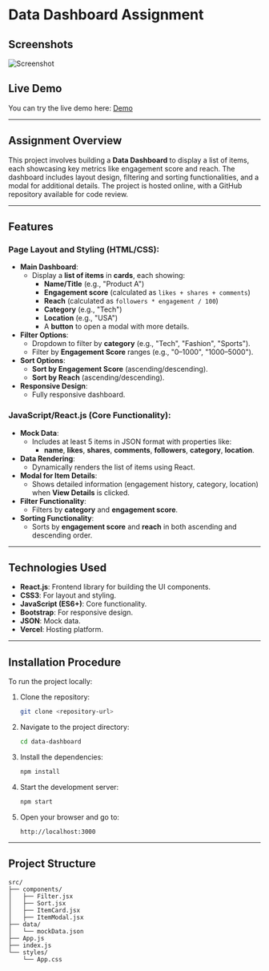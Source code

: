 # Data Dashboard Assignment

## Screenshots

![ Screenshot](https://github.com/user-attachments/assets/057e5c0c-717b-4ba8-b048-bf5133b40d21)

## Live Demo

You can try the live demo here: [Demo](https://data-dashboard-nu.vercel.app/)

---

## **Assignment Overview**

This project involves building a **Data Dashboard** to display a list of items, each showcasing key metrics like engagement score and reach. The dashboard includes layout design, filtering and sorting functionalities, and a modal for additional details. The project is hosted online, with a GitHub repository available for code review.

---

## **Features**

### **Page Layout and Styling (HTML/CSS)**:

- **Main Dashboard**:
  - Display a **list of items** in **cards**, each showing:
    - **Name/Title** (e.g., "Product A")
    - **Engagement score** (calculated as `likes + shares + comments`)
    - **Reach** (calculated as `followers * engagement / 100`)
    - **Category** (e.g., "Tech")
    - **Location** (e.g., "USA")
    - A **button** to open a modal with more details.
- **Filter Options**:
  - Dropdown to filter by **category** (e.g., "Tech", "Fashion", "Sports").
  - Filter by **Engagement Score** ranges (e.g., "0–1000", "1000–5000").
- **Sort Options**:
  - **Sort by Engagement Score** (ascending/descending).
  - **Sort by Reach** (ascending/descending).
- **Responsive Design**:
  - Fully responsive dashboard.

### **JavaScript/React.js (Core Functionality)**:

- **Mock Data**:
  - Includes at least 5 items in JSON format with properties like:
    - **name**, **likes**, **shares**, **comments**, **followers**, **category**, **location**.
- **Data Rendering**:
  - Dynamically renders the list of items using React.
- **Modal for Item Details**:
  - Shows detailed information (engagement history, category, location) when **View Details** is clicked.
- **Filter Functionality**:
  - Filters by **category** and **engagement score**.
- **Sorting Functionality**:
  - Sorts by **engagement score** and **reach** in both ascending and descending order.

---

## **Technologies Used**

- **React.js**: Frontend library for building the UI components.
- **CSS3**: For layout and styling.
- **JavaScript (ES6+)**: Core functionality.
- **Bootstrap**: For responsive design.
- **JSON**: Mock data.
- **Vercel**: Hosting platform.

---

## **Installation Procedure**

To run the project locally:

1. Clone the repository:
   ```bash
   git clone <repository-url>
   ```
2. Navigate to the project directory:
   ```bash
   cd data-dashboard
   ```
3. Install the dependencies:
   ```bash
   npm install
   ```
4. Start the development server:
   ```bash
   npm start
   ```
5. Open your browser and go to:
   ```
   http://localhost:3000
   ```

---

## **Project Structure**

```plaintext
src/
├── components/
│   ├── Filter.jsx
│   ├── Sort.jsx
│   ├── ItemCard.jsx
│   ├── ItemModal.jsx
├── data/
│   └── mockData.json
├── App.js
├── index.js
└── styles/
    └── App.css
```
